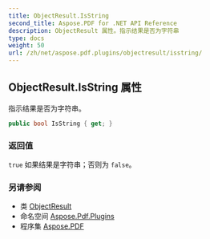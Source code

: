 ```yaml
---
title: ObjectResult.IsString
second_title: Aspose.PDF for .NET API Reference
description: ObjectResult 属性。指示结果是否为字符串
type: docs
weight: 50
url: /zh/net/aspose.pdf.plugins/objectresult/isstring/
---
```

## ObjectResult.IsString 属性

指示结果是否为字符串。

```csharp
public bool IsString { get; }
```

### 返回值

`true` 如果结果是字符串；否则为 `false`。

### 另请参阅

* 类 [ObjectResult](../)
* 命名空间 [Aspose.Pdf.Plugins](../../../aspose.pdf.plugins/)
* 程序集 [Aspose.PDF](../../../)
